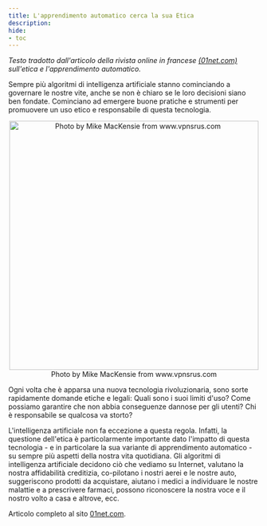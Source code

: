 ```yaml
---
title: L'apprendimento automatico cerca la sua Etica
description:
hide:
- toc
---
```


_Testo tradotto dall'articolo della rivista online in francese [(01net.com)](https://www.01net.com/actualites/intelligence-artificielle-l-apprentissage-automatique-cherche-son-ethique-1712366.html) sull'etica e l'apprendimento automatico._


Sempre più algoritmi di intelligenza artificiale stanno cominciando a governare le nostre vite, anche se non è chiaro se le loro decisioni siano ben fondate. Cominciano ad emergere buone pratiche e strumenti per promuovere un uso etico e responsabile di questa tecnologia.

<center><img src="../Images/IAI-module3-ethique.png" alt="Photo by Mike MacKensie from www.vpnsrus.com" width="500"></center>
<center>Photo by Mike MacKensie from www.vpnsrus.com</center>

Ogni volta che è apparsa una nuova tecnologia rivoluzionaria, sono sorte rapidamente domande etiche e legali: Quali sono i suoi limiti d'uso? Come possiamo garantire che non abbia conseguenze dannose per gli utenti? Chi è responsabile se qualcosa va storto?  

L'intelligenza artificiale non fa eccezione a questa regola. Infatti, la questione dell'etica è particolarmente importante dato l'impatto di questa tecnologia - e in particolare la sua variante di apprendimento automatico - su sempre più aspetti della nostra vita quotidiana. Gli algoritmi di intelligenza artificiale decidono ciò che vediamo su Internet, valutano la nostra affidabilità creditizia, co-pilotano i nostri aerei e le nostre auto, suggeriscono prodotti da acquistare, aiutano i medici a individuare le nostre malattie e a prescrivere farmaci, possono riconoscere la nostra voce e il nostro volto a casa e altrove, ecc.

Articolo completo al sito [01net.com](https://www.01net.com/actualites/intelligence-artificielle-l-apprentissage-automatique-cherche-son-ethique-1712366.html).

